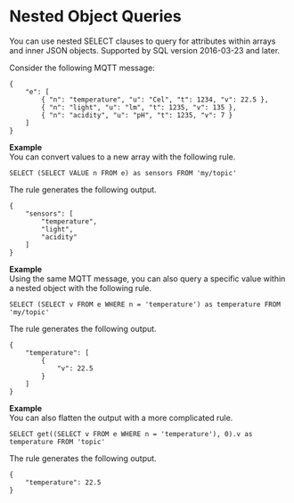 # Nested Object Queries<a name="iot-sql-nested-queries"></a>

You can use nested SELECT clauses to query for attributes within arrays and inner JSON objects\. Supported by SQL version 2016\-03\-23 and later\.

Consider the following MQTT message:

```
{ 
    "e": [
        { "n": "temperature", "u": "Cel", "t": 1234, "v": 22.5 },
        { "n": "light", "u": "lm", "t": 1235, "v": 135 },
        { "n": "acidity", "u": "pH", "t": 1235, "v": 7 }
    ]
}
```

**Example**  
You can convert values to a new array with the following rule\.  

```
SELECT (SELECT VALUE n FROM e) as sensors FROM 'my/topic'
```

The rule generates the following output\.

```
{
    "sensors": [
        "temperature",
        "light",
        "acidity"
    ]
}
```

**Example**  
Using the same MQTT message, you can also query a specific value within a nested object with the following rule\.  

```
SELECT (SELECT v FROM e WHERE n = 'temperature') as temperature FROM 'my/topic'
```

The rule generates the following output\.

```
{
    "temperature": [
        {
            "v": 22.5
        }
    ]
}
```

**Example**  
You can also flatten the output with a more complicated rule\.  

```
SELECT get((SELECT v FROM e WHERE n = 'temperature'), 0).v as temperature FROM 'topic'
```

The rule generates the following output\.

```
{
    "temperature": 22.5
}
```